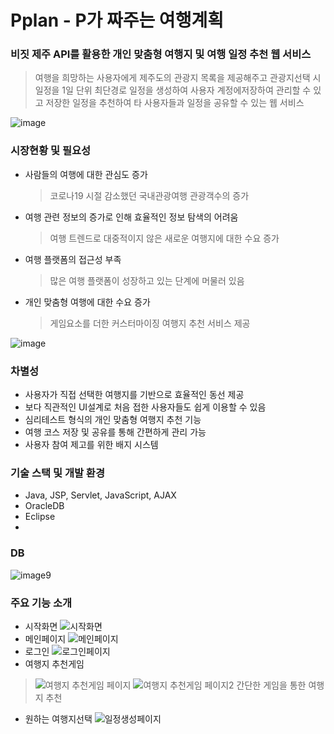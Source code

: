 # Pplan - P가 짜주는 여행계획

### 비짓 제주 API를 활용한 개인 맞춤형 여행지 및 여행 일정 추천 웹 서비스
 > 여행을 희망하는 사용자에게 제주도의 관광지 목록을 제공해주고 관광지선택 시 일정을 1일 단위 최단경로 일정을 생성하여 사용자 계정에저장하여 관리할 수 있고 저장한 일정을 추천하여 타 사용자들과 일정을 공유할 수 있는 웹 서비스

![image](https://github.com/Joon4518/Pplan/assets/32320779/c0ecd99f-6797-4c06-b2d6-3e57ea3db2d3)
### 시장현황 및 필요성
  - 사람들의 여행에 대한 관심도 증가
    >	코로나19 시절 감소했던 국내관광여행 관광객수의 증가
  -	여행 관련 정보의 증가로 인해 효율적인 정보 탐색의 어려움
    >	여행 트렌드로 대중적이지 않은 새로운 여행지에 대한 수요 증가
  - 여행 플랫폼의 접근성 부족
    >	많은 여행 플랫폼이 성장하고 있는 단계에 머물러 있음
  - 개인 맞춤형 여행에 대한 수요 증가
    >	게임요소를 더한 커스터마이징 여행지 추천 서비스 제공

![image](https://github.com/Joon4518/Pplan/assets/32320779/78d9a474-69e1-4e0c-9c0d-48045e040e77)

### 차별성
  -	사용자가 직접 선택한 여행지를 기반으로 효율적인 동선 제공
  -	보다 직관적인 UI설계로 처음 접한 사용자들도 쉽게 이용할 수 있음
  -	심리테스트 형식의 개인 맞춤형 여행지 추천 기능
  -	여행 코스 저장 및 공유를 통해 간편하게 관리 가능
  -	사용자 참여 제고를 위한 배지 시스템

### 기술 스택 및 개발 환경
  - Java, JSP, Servlet, JavaScript, AJAX
  - OracleDB
  - Eclipse
  - 
### DB
![image9](https://github.com/user-attachments/assets/6425a7a0-98ed-4ca9-ade0-724ca2c9778a)

### 주요 기능 소개
  - 시작화면
  ![시작화면](https://github.com/user-attachments/assets/66510840-4e1a-44ea-9f95-21b1ce70cc6a)
  - 메인페이지
  ![메인페이지](https://github.com/user-attachments/assets/714e96cb-9a80-463b-bc64-92e3489d4686)
  - 로그인
  ![로그인페이지](https://github.com/user-attachments/assets/799f5b51-4484-42fb-8fa3-c6d239c7bd1b)
  - 여행지 추천게임
   > ![여행지 추천게임 페이지](https://github.com/user-attachments/assets/c7af9697-4abc-42a5-a30a-f29b67178a70)
   >![여행지 추천게임 페이지2](https://github.com/user-attachments/assets/aafeba2d-bc5f-4221-91a7-52bec931b7d5)
   >간단한 게임을 통한 여행지 추천
  - 원하는 여행지선택
  ![일정생성페이지](https://github.com/user-attachments/assets/8e232750-d549-4b01-9a7f-965343496589)
    


 






